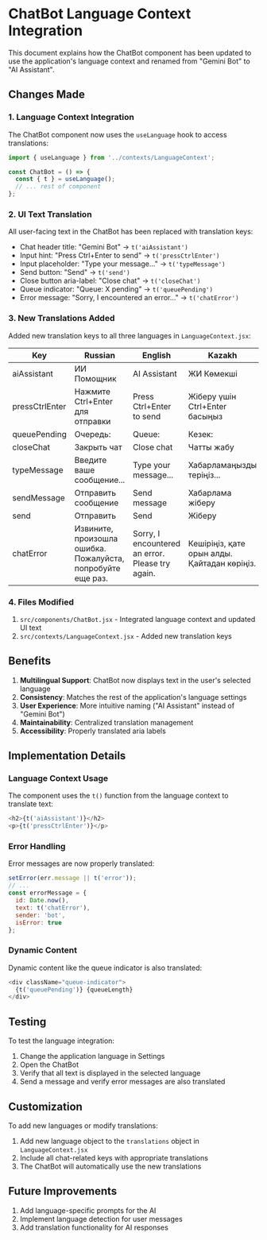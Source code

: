 # ChatBot Language Context Integration

This document explains how the ChatBot component has been updated to use the application's language context and renamed from "Gemini Bot" to "AI Assistant".

## Changes Made

### 1. Language Context Integration

The ChatBot component now uses the `useLanguage` hook to access translations:

```javascript
import { useLanguage } from '../contexts/LanguageContext';

const ChatBot = () => {
  const { t } = useLanguage();
  // ... rest of component
};
```

### 2. UI Text Translation

All user-facing text in the ChatBot has been replaced with translation keys:

- Chat header title: "Gemini Bot" → `t('aiAssistant')`
- Input hint: "Press Ctrl+Enter to send" → `t('pressCtrlEnter')`
- Input placeholder: "Type your message..." → `t('typeMessage')`
- Send button: "Send" → `t('send')`
- Close button aria-label: "Close chat" → `t('closeChat')`
- Queue indicator: "Queue: X pending" → `t('queuePending')`
- Error message: "Sorry, I encountered an error..." → `t('chatError')`

### 3. New Translations Added

Added new translation keys to all three languages in `LanguageContext.jsx`:

| Key | Russian | English | Kazakh |
|-----|---------|---------|--------|
| aiAssistant | ИИ Помощник | AI Assistant | ЖИ Көмекші |
| pressCtrlEnter | Нажмите Ctrl+Enter для отправки | Press Ctrl+Enter to send | Жіберу үшін Ctrl+Enter басыңыз |
| queuePending | Очередь: | Queue: | Кезек: |
| closeChat | Закрыть чат | Close chat | Чатты жабу |
| typeMessage | Введите ваше сообщение... | Type your message... | Хабарламаңызды теріңіз... |
| sendMessage | Отправить сообщение | Send message | Хабарлама жіберу |
| send | Отправить | Send | Жіберу |
| chatError | Извините, произошла ошибка. Пожалуйста, попробуйте еще раз. | Sorry, I encountered an error. Please try again. | Кешіріңіз, қате орын алды. Қайтадан көріңіз. |

### 4. Files Modified

1. `src/components/ChatBot.jsx` - Integrated language context and updated UI text
2. `src/contexts/LanguageContext.jsx` - Added new translation keys

## Benefits

1. **Multilingual Support**: ChatBot now displays text in the user's selected language
2. **Consistency**: Matches the rest of the application's language settings
3. **User Experience**: More intuitive naming ("AI Assistant" instead of "Gemini Bot")
4. **Maintainability**: Centralized translation management
5. **Accessibility**: Properly translated aria labels

## Implementation Details

### Language Context Usage

The component uses the `t()` function from the language context to translate text:

```javascript
<h2>{t('aiAssistant')}</h2>
<p>{t('pressCtrlEnter')}</p>
```

### Error Handling

Error messages are now properly translated:

```javascript
setError(err.message || t('error'));
// ...
const errorMessage = { 
  id: Date.now(), 
  text: t('chatError'), 
  sender: 'bot',
  isError: true
};
```

### Dynamic Content

Dynamic content like the queue indicator is also translated:

```javascript
<div className="queue-indicator">
  {t('queuePending')} {queueLength}
</div>
```

## Testing

To test the language integration:

1. Change the application language in Settings
2. Open the ChatBot
3. Verify that all text is displayed in the selected language
4. Send a message and verify error messages are also translated

## Customization

To add new languages or modify translations:

1. Add new language object to the `translations` object in `LanguageContext.jsx`
2. Include all chat-related keys with appropriate translations
3. The ChatBot will automatically use the new translations

## Future Improvements

1. Add language-specific prompts for the AI
2. Implement language detection for user messages
3. Add translation functionality for AI responses